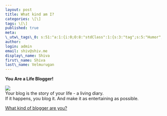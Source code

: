 ```yaml
---
layout: post
title: What kind am I?
categories: \[\]
tags: \[\]
published: true
meta:
\_utw\_tags\_0: s:51:"a:1:{i:0;O:8:"stdClass":1:{s:3:"tag";s:5:"Humor";}}";
author:
login: admin
email: shiv@shiv.me
display\_name: Shiva
first\_name: Shiva
last\_name: Velmurugan
---
```

  
**You Are a Life Blogger!**

![](/images/life-blogger.jpg)  
Your blog is the story of your life - a living diary.  
If it happens, you blog it. And make it as entertaining as possible.

[What kind of blogger are you?][0]


[0]: http://www.blogthings.com/bloggerquiz.html
